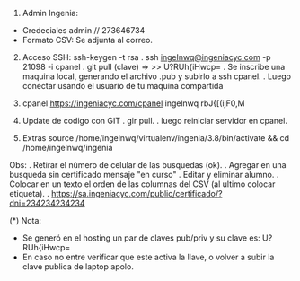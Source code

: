 
1. Admin Ingenia:
- Credeciales admin // 273646734
- Formato CSV: Se adjunta al correo.

2. Acceso SSH: ssh-keygen -t rsa
. ssh ingelnwq@ingeniacyc.com -p 21098 -i cpanel
. git pull (clave) => >> U?RUh{iHwcp=
. Se inscribe una maquina local, generando el archivo .pub y subirlo a ssh cpanel.
. Luego conectar usando el usuario de tu maquina compartida

2. cpanel
https://ingeniacyc.com/cpanel	ingelnwq	rbJ{[(ijF0,M

3. Update de codigo con GIT
. gir pull.
. luego reiniciar servidor en cpanel.

4. Extras
source /home/ingelnwq/virtualenv/ingenia/3.8/bin/activate && cd /home/ingelnwq/ingenia

Obs:
. Retirar el número de celular de las busquedas (ok).
. Agregar en una busqueda sin certificado mensaje "en curso"
. Editar y eliminar alumno.
. Colocar en un texto el orden de las columnas del CSV (al ultimo colocar etiqueta).
. https://sa.ingeniacyc.com/public/certificado/?dni=234234234234


(*) Nota:
- Se generó en el hosting un par de claves pub/priv y su clave es: U?RUh{iHwcp=
- En caso no entre verificar que este activa la llave, o volver a subir la clave publica de laptop apolo.